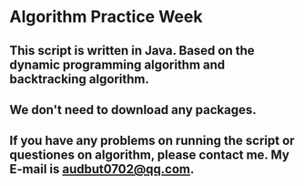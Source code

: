 # **Algorithm Practice Week**
## This script is written in Java. Based on the dynamic programming algorithm and backtracking algorithm.
## We don't need to download any packages.
## If you have any problems on running the script or questiones on algorithm, please contact me. My E-mail is audbut0702@qq.com.
